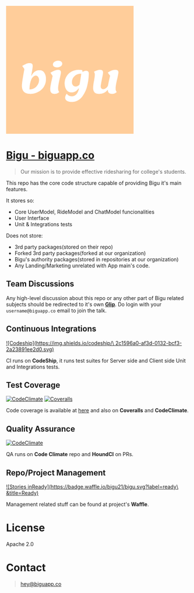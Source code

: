 ![Bigu](public/img/app/bigu-logo.png)

# [Bigu - biguapp.co]( http://biguapp.co )


> Our mission is to provide effective ridesharing for college's students.

This repo has the core code structure capable of providing Bigu it's main
features.

It stores so:
  * Core UserModel, RideModel and ChatModel funcionalities
  * User Interface
  * Unit & Integrations tests

Does not store:
  * 3rd party packages(stored on their repo)
  * Forked 3rd party packages(forked at our organization)
  * Bigu's authority packages(stored in repositories at our organization)
  * Any Landing/Marketing unrelated with App main's code.

## Team Discussions

Any high-level discussion about this repo or any other part of Bigu related
subjects should be redirected to it's own **[Glip](http://glip.com)**. Do login
with your `username@biguapp.co` email to join the talk.

## Continuous Integrations
[![Codeship](https://img.shields.io/codeship/\
2c1596a0-af3d-0132-bcf3-2a23891ee2d0.svg)]()

CI runs on **CodeShip**, it runs test suites for Server side and Client side
Unit and Integrations tests.

## Test Coverage
[![CodeClimate](https://img.shields.io/codeclimate/coverage/github/bigu21/bigu.svg)]()
[![Coveralls](https://img.shields.io/coveralls/bigu21/bigu.svg)]()

Code coverage is available at [here](http://app.biguapp.co/coverage) and also on
**Coveralls** and **CodeClimate**.

## Quality Assurance
[![CodeClimate](https://img.shields.io/codeclimate/github/bigu21/bigu.svg)]()

QA runs on **Code Climate** repo and **HoundCI** on PRs.

## Repo/Project Management
[![Stories inReady](https://badge.waffle.io/bigu21/bigu.svg?label=ready\
&title=Ready)](http://waffle.io/bigu21/bigu)

Management related stuff can be found at project's **Waffle**.

# License

Apache 2.0

# Contact

> hey@biguapp.co
